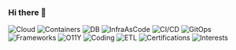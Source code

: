 ### Hi there 👋

![Cloud](https://img.shields.io/badge/Cloud-AWS-orange?style=plastic&logo=amazonaws)
![Containers](https://img.shields.io/badge/Containers-Docker%2FKubernetes%2FEKS%2FECR%2FECS%2FFargate-blue?style=plastic&logo=linuxcontainers)
![DB](https://img.shields.io/badge/Databases-SQL%2FNoSQL-yellow?style=plastic&logo=microsoftsqlserver)
![InfraAsCode](https://img.shields.io/badge/IaC-Terraform%2FTerragrunt%2FAnsible%2FCloudFormation-red?style=plastic&logo=terraform)
![CI/CD](https://img.shields.io/badge/CI/CD-Jenkins%2FGitLab%2FGitHub-yellowgreen?style=plastic&logo=octopusdeploy)
![GitOps](https://img.shields.io/badge/GitOps-ArgoCD%2FFlux%2FKustomize%2FHelm-cyan?style=plastic&logo=git)
![Frameworks](https://img.shields.io/badge/Frameworks-React%2FAmplify%2FDjango%2FFlask%2FVue.js-blueviolet?style=plastic&logo=robotframework)
![O11Y](https://img.shields.io/badge/O11Y-Grafana%2FPrometheus%2FAlertManager%2FLoki%2FPromtail%2FFluentD%2FELK-lightgrey?style=plastic&logo=campaignmonitor)
![Coding](https://img.shields.io/badge/Coding-Python%2FJavascript%2FBash%2FPowerShell-success?style=plastic&logo=codereview)
![ETL](https://img.shields.io/badge/ETL-Airflow-yellowgreen?style=plastic&logo=apacheairflow)
![Certifications](https://img.shields.io/badge/Certifications-Certified%20Kubernetes%20Administrator%2FAWS%20Certified%20Solutions%20Architect-9cf?style=plastic&logo=docsdotrs)
![Interests](https://img.shields.io/badge/Interests-IoT%2FLORAWAN%2FGCP%2FACP-orange?style=plastic&logo=pinboard)

<!--
**sebagarayco/sebagarayco** is a ✨ _special_ ✨ repository because its `README.md` (this file) appears on your GitHub profile.

Here are some ideas to get you started:

- 🔭 I’m currently working on ...
- 🌱 I’m currently learning ...
- 👯 I’m looking to collaborate on ...
- 🤔 I’m looking for help with ...
- 💬 Ask me about ...
- 📫 How to reach me: ...
- 😄 Pronouns: ...
- ⚡ Fun fact: ...
-->
